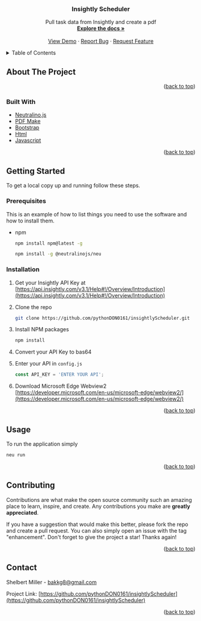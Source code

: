 
<h3 align="center">Insightly Scheduler</h3>

  <p align="center">
    Pull task data from Insightly and create a pdf
    <br />
    <a href="https://github.com/pythonDON0161/insightlyScheduler"><strong>Explore the docs »</strong></a>
    <br />
    <br />
    <a href="https://github.com/pythonDON0161/insightlyScheduler">View Demo</a>
    ·
    <a href="https://github.com/pythonDON0161/insightlyScheduler/issues">Report Bug</a>
    ·
    <a href="https://github.com/pythonDON0161/insightlyScheduler/issues">Request Feature</a>
  </p>
</div>



<!-- TABLE OF CONTENTS -->
<details>
  <summary>Table of Contents</summary>
  <ol>
    <li>
      <a href="#about-the-project">About The Project</a>
      <ul>
        <li><a href="#built-with">Built With</a></li>
      </ul>
    </li>
    <li>
      <a href="#getting-started">Getting Started</a>
      <ul>
        <li><a href="#prerequisites">Prerequisites</a></li>
        <li><a href="#installation">Installation</a></li>
      </ul>
    </li>
    <li><a href="#license">License</a></li>
    <li><a href="#contact">Contact</a></li>\
  </ol>
</details>



<!-- ABOUT THE PROJECT -->
## About The Project


<p align="right">(<a href="#top">back to top</a>)</p>



### Built With

* [Neutralino.js](https://neutralino.js.org/)
* [PDF Make](http://pdfmake.org/)
* [Bootstrap](https://getbootstrap.com)
* [Html](https://html.com/)
* [Javascript](https://www.javascript.com/)

<p align="right">(<a href="#top">back to top</a>)</p>



<!-- GETTING STARTED -->
## Getting Started

To get a local copy up and running follow these steps.

### Prerequisites

This is an example of how to list things you need to use the software and how to install them.
* npm
  ```sh
  npm install npm@latest -g
  ```
  ```sh
  npm install -g @neutralinojs/neu
  ```

### Installation

1. Get your Insightly API Key at [https://api.insightly.com/v3.1/Help#!/Overview/Introduction](https://api.insightly.com/v3.1/Help#!/Overview/Introduction)
2. Clone the repo
   ```sh
   git clone https://github.com/pythonDON0161/insightlyScheduler.git
   ```
3. Install NPM packages
   ```sh
   npm install
   ```
4. Convert your API Key to bas64 

5. Enter your API in `config.js`
   ```js
   const API_KEY = 'ENTER YOUR API';
   ```
6. Download Microsoft Edge Webview2 [https://developer.microsoft.com/en-us/microsoft-edge/webview2/](https://developer.microsoft.com/en-us/microsoft-edge/webview2/)


<p align="right">(<a href="#top">back to top</a>)</p>



<!-- USAGE EXAMPLES -->
## Usage
To run the application simply
```sh
neu run
```

<p align="right">(<a href="#top">back to top</a>)</p>


<!-- CONTRIBUTING -->
## Contributing

Contributions are what make the open source community such an amazing place to learn, inspire, and create. Any contributions you make are **greatly appreciated**.

If you have a suggestion that would make this better, please fork the repo and create a pull request. You can also simply open an issue with the tag "enhancement".
Don't forget to give the project a star! Thanks again!


<p align="right">(<a href="#top">back to top</a>)</p>



<!-- LICENSE -->



<!-- CONTACT -->
## Contact

Shelbert Miller - bakkg8@gmail.com

Project Link: [https://github.com/pythonDON0161/insightlyScheduler](https://github.com/pythonDON0161/insightlyScheduler)

<p align="right">(<a href="#top">back to top</a>)</p>
